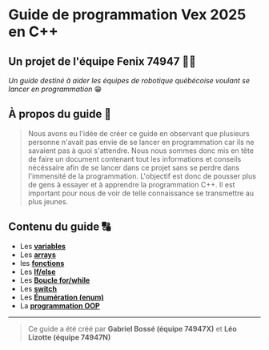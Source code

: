 # Guide de programmation Vex 2025 en C++ 

## Un projet de l'équipe Fenix 74947 🐦‍🔥 <!-- {docsify-ignore} -->
*Un guide destiné à aider les équipes de robotique québécoise voulant se lancer en programmation* 😁


## À propos du guide 📖
> Nous avons eu l'idée de créer ce guide en observant que plusieurs personne n'avait pas envie de se lancer en programmation car ils ne savaient pas à quoi s'attendre. Nous nous sommes donc mis en tête de faire un document contenant tout les informations et conseils nécéssaire afin de se lancer dans ce projet sans se perdre dans l'immensité de la programmation. L'objectif est donc de pousser plus de gens à essayer et à apprendre la programmation C++. Il est important pour nous de voir de telle connaissance se transmettre au plus jeunes. 


## Contenu du guide 🔠
                                                                                         
                                                                                             
- Les [**variables**](bases/variable.md)
- Les [**arrays**](bases/arrays.md)
- les [**fonctions**](bases/fonction.md)
- Les [**If/else**](bases/ifelse.md)
- Les [**Boucle for/while**](bases/lesboucles.md)
- Les [**switch**](bases/switch.md)
- Les [**Énumération (enum)**](bases/énumération.md)
- La [**programmation OOP**](bases/programmationOOP.md)



---------------------------------------------------------------------------------------------
> Ce guide a été créé par **Gabriel Bossé (équipe 74947X)** et **Léo Lizotte (équipe 74947N)**
